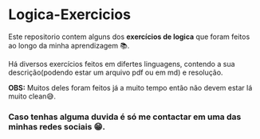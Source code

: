 # Logica-Exercicios

<p>Este repositorio contem alguns dos <strong>exercícios de logica</strong> que foram feitos ao longo da minha aprendizagem 📚.</p>
<p>Há diversos exercícios feitos em difertes linguagens, contendo a sua descrição(podendo estar um arquivo pdf ou em md) e resolução.</p>

<p><strong>OBS:</strong> Muitos deles foram feitos já a muito tempo então não devem estar lá muito clean😅. </p>

<h3>Caso tenhas alguma duvida é só me contactar em uma das minhas redes sociais 😁. </h3>

